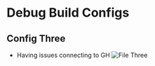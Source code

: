 # Debug Build Configs

## Config Three
- Having issues connecting to GH
![File Three](../assets/aws3-error.png)